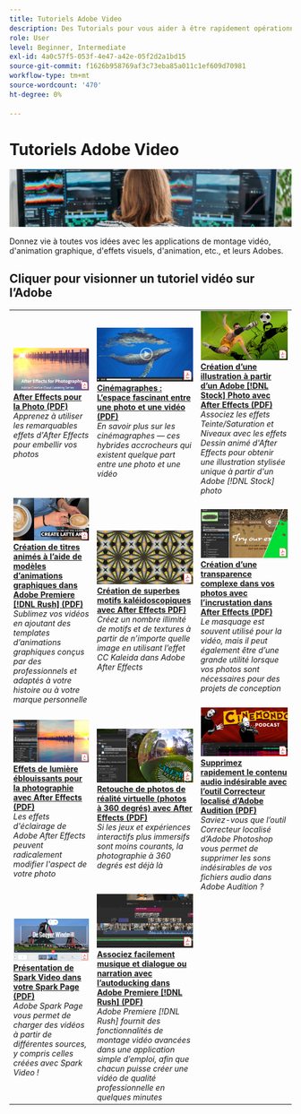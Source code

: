 ```yaml
---
title: Tutoriels Adobe Video
description: Des Tutorials pour vous aider à être rapidement opérationnel sur les produits Adobe DVA
role: User
level: Beginner, Intermediate
exl-id: 4a0c57f5-053f-4e47-a42e-05f2d2a1bd15
source-git-commit: f1626b958769af3c73eba85a011c1ef609d70981
workflow-type: tm+mt
source-wordcount: '470'
ht-degree: 0%

---
```


# Tutoriels Adobe Video

![Image de héros Creative Cloud](../assets/CCEbanner-DVA.png)

Donnez vie à toutes vos idées avec les applications de montage vidéo, d&#39;animation graphique, d&#39;effets visuels, d&#39;animation, etc., et leurs Adobes.

## Cliquer pour visionner un tutoriel vidéo sur l’Adobe

<table>
<tr>
 <td>
   <a href="assets/AfterEffectsforPhotography.pdf">
      <img alt="After Effects pour la Photo" src="assets/AfterEffectsforPhotography.jpg" />
   </a>
    <div>
   <a href="assets/AfterEffectsforPhotography.pdf"><strong>After Effects pour la Photo (PDF)</strong></a>
    </div>
    <em>Apprenez à utiliser les remarquables effets d'After Effects pour embellir vos photos</em>
    <br>
  </td>
  <td>
   <a href="assets/CinemagraphsTheMesmerizingPlaceBetweenaPhotoandaVideo.pdf">
      <img alt="Cinémagraphes : L’espace fascinant entre une photo et une vidéo" src="assets/CinemagraphsTheMesmerizingPlaceBetweenaPhotoandaVideo.jpg" />
   </a>
    <div>
   <a href="assets/CinemagraphsTheMesmerizingPlaceBetweenaPhotoandaVideo.pdf"><strong>Cinémagraphes : L’espace fascinant entre une photo et une vidéo (PDF)</strong></a>
    </div>
    <em>En savoir plus sur les cinémagraphes — ces hybrides accrocheurs qui existent quelque part entre une photo et une vidéo</em>
    <br>
  </td>
  <td>
   <a href="assets/CreateanIllustrationfromanAdobeStockPhotowithAfterEffects.pdf">
      <img alt="Création d’une illustration à partir d’un Adobe [!DNL Stock] Photo avec After Effects" src="assets/CreateanIllustrationfromanAdobeStockPhotowithAfterEffects.jpg" />
   </a>
    <div>
   <a href="assets/CreateanIllustrationfromanAdobeStockPhotowithAfterEffects.pdf"><strong>Création d’une illustration à partir d’un Adobe [!DNL Stock] Photo avec After Effects (PDF)</strong></a>
    </div>
    <em>Associez les effets Teinte/Saturation et Niveaux avec les effets Dessin animé d'After Effects pour obtenir une illustration stylisée unique à partir d'un Adobe [!DNL Stock] photo</em>
    <br>
  </td>
</tr>
<tr>
 <td>
   <a href="assets/CreateAnimatedTitlesUsingMotionGraphicsTemplatesinAdobePremiereRush.pdf">
      <img alt="Création de titres animés à l’aide de modèles d’animations graphiques dans Adobe Premiere [!DNL Rush]" src="assets/CreateAnimatedTitlesUsingMotionGraphicsTemplatesinAdobePremiereRush.jpg" />
   </a>
    <div>
   <a href="assets/CreateAnimatedTitlesUsingMotionGraphicsTemplatesinAdobePremiereRush.pdf"><strong>Création de titres animés à l’aide de modèles d’animations graphiques dans Adobe Premiere [!DNL Rush] (PDF)</strong></a>
    </div>
    <em>Sublimez vos vidéos en ajoutant des templates d’animations graphiques conçus par des professionnels et adaptés à votre histoire ou à votre marque personnelle</em>
    <br>
  </td>
  <td>
   <a href="assets/CreateBeautifulKaleidoscopePatternswithAfterEffects.pdf">
      <img alt="Création de superbes motifs de kaléidoscope avec After Effects" src="assets/CreateBeautifulKaleidoscopePatternswithAfterEffects.jpg" />
   </a>
    <div>
   <a href="assets/CreateBeautifulKaleidoscopePatternswithAfterEffects.pdf"><strong>Création de superbes motifs kaléidoscopiques avec After Effects PDF)</strong></a>
    </div>
    <em>Créez un nombre illimité de motifs et de textures à partir de n’importe quelle image en utilisant l’effet CC Kaleida dans Adobe After Effects</em>
    <br>
  </td>
  <td>
   <a href="assets/CreateIntricateTransparencyinyourPhotographswithKeyinginAfterEffects.pdf">
      <img alt="Créez une transparence complexe dans vos photos avec l’incrustation dans After Effects" src="assets/CreateIntricateTransparencyinyourPhotographswithKeyinginAfterEffects.jpg" />
   </a>
    <div>
   <a href="assets/CreateIntricateTransparencyinyourPhotographswithKeyinginAfterEffects.pdf"><strong>Création d’une transparence complexe dans vos photos avec l’incrustation dans After Effects (PDF)</strong></a>
    </div>
    <em>Le masquage est souvent utilisé pour la vidéo, mais il peut également être d’une grande utilité lorsque vos photos sont nécessaires pour des projets de conception</em>
    <br>
  </td>
</tr>
<tr>
 <td>
   <a href="assets/DazzlingLightEffectsforPhotographywithAfterEffects.pdf">
      <img alt="Effets de lumière éblouissants pour la photographie avec After Effects" src="assets/DazzlingLightEffectsforPhotographywithAfterEffects.jpg" />
   </a>
    <div>
   <a href="assets/DazzlingLightEffectsforPhotographywithAfterEffects.pdf"><strong>Effets de lumière éblouissants pour la photographie avec After Effects (PDF)</strong></a>
    </div>
    <em>Les effets d'éclairage de Adobe After Effects peuvent radicalement modifier l'aspect de votre photo</em>
    <br>
  </td>
  <td>
   <a href="assets/EditingVRPhotography360photoswithAfterEffects.pdf">
      <img alt="Retouche de photos de réalité virtuelle (photos à 360 degrés) avec After Effects" src="assets/EditingVRPhotography360photoswithAfterEffects.jpg" />
   </a>
    <div>
   <a href="assets/EditingVRPhotography360photoswithAfterEffects.pdf"><strong>Retouche de photos de réalité virtuelle (photos à 360 degrés) avec After Effects (PDF)</strong></a>
    </div>
    <em>Si les jeux et expériences interactifs plus immersifs sont moins courants, la photographie à 360 degrés est déjà là</em>
    <br>
  </td>
  <td>
   <a href="assets/QuicklyRemoveUnwantedAudioContentwiththeSpotHealingBrushinAdobeAudition.pdf">
      <img alt="Supprimez rapidement le contenu audio indésirable avec l'outil Correcteur localisé d'Adobe Audition" src="assets/QuicklyRemoveUnwantedAudioContentwiththeSpotHealingBrushinAdobeAudition.jpg" />
   </a>
    <div>
   <a href="assets/QuicklyRemoveUnwantedAudioContentwiththeSpotHealingBrushinAdobeAudition.pdf"><strong>Supprimez rapidement le contenu audio indésirable avec l’outil Correcteur localisé d’Adobe Audition (PDF)</strong></a>
    </div>
    <em>Saviez-vous que l’outil Correcteur localisé d’Adobe Photoshop vous permet de supprimer les sons indésirables de vos fichiers audio dans Adobe Audition ?</em>
    <br>
  </td>
</tr>
<tr>
   <td>
   <a href="assets/ShowcaseyourSparkVideoinyourSparkPage.pdf">
      <img alt="Présentation de Spark Video dans votre Spark Page" src="assets/ShowcaseyourSparkVideoinyourSparkPage.jpg" />
   </a>
    <div>
   <a href="assets/ShowcaseyourSparkVideoinyourSparkPage.pdf"><strong>Présentation de Spark Video dans votre Spark Page (PDF)</strong></a>
    </div>
    <em>Adobe Spark Page vous permet de charger des vidéos à partir de différentes sources, y compris celles créées avec Spark Video !</em>
    <br>
  </td>
  <td>
   <a href="assets/SmoothlyCombineMusicandDialogueorNarrationwithAutoduckinginAdobePremiereRush.pdf">
      <img alt="Associez facilement musique et dialogue ou narration avec l’autoducking dans Adobe Premiere [!DNL Rush]" src="assets/SmoothlyCombineMusicandDialogueorNarrationwithAutoduckinginAdobePremiereRush.jpg" />
   </a>
    <div>
   <a href="assets/SmoothlyCombineMusicandDialogueorNarrationwithAutoduckinginAdobePremiereRush.pdf"><strong>Associez facilement musique et dialogue ou narration avec l’autoducking dans Adobe Premiere [!DNL Rush] (PDF)</strong></a>
    </div>
    <em>Adobe Premiere [!DNL Rush] fournit des fonctionnalités de montage vidéo avancées dans une application simple d’emploi, afin que chacun puisse créer une vidéo de qualité professionnelle en quelques minutes</em>
    <br>
  </td>
</tr>
</table>
